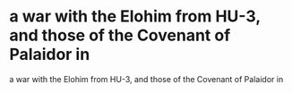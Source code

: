 # a war with the Elohim from HU-3, and those of the Covenant of Palaidor in

a war with the Elohim from HU-3, and those of the Covenant of Palaidor in